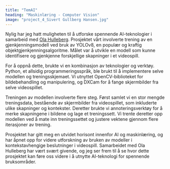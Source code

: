 ```yaml
---
title: "TemAI"
heading: "Maskinlæring - Computer Vision"
image: "project_4_Sivert Gullberg Hansen.jpg"
---
```


Nylig har jeg hatt muligheten til å utforske spennende AI-teknologier i samarbeid med <a target='_blank' href='/bwu/olahul'>Ola Hulleberg</a>. Prosjektet vårt involverte trening av en gjenkjenningsmodell ved bruk av YOLOv8, en populær og kraftig objektgjenkjenningsalgoritme. Målet var å utvikle en modell som kunne identifisere og gjenkjenne forskjellige skapninger i et videospill.

For å oppnå dette, brukte vi en kombinasjon av teknologier og verktøy. Python, et allsidig programmeringsspråk, ble brukt til å implementere selve modellen og treningsskjemaet. Vi utnyttet OpenCV-biblioteket for bildebehandling og manipulering, og DXCam for å fange skjermbilder fra selve videospillet.

Treningen av modellen involverte flere steg. Først samlet vi en stor mengde treningsdata, bestående av skjermbilder fra videospillet, som inkluderte ulike skapninger og kontekster. Deretter brukte vi annoteringsverktøy for å merke skapningene i bildene og lage et treningssett. Vi trente deretter opp modellen ved å mate inn treningssettet og justere vektene gjennom flere iterasjoner av trening.

Prosjektet har gitt meg en utvidet horisont innenfor AI og maskinlæring, og har åpnet opp for videre utforskning av bruken av modeller i kontekstavhengige beslutninger i videospill. Samarbeidet med Ola Hulleberg har vært svært givende, og jeg ser frem til å se hvor dette prosjektet kan føre oss videre i å utnytte AI-teknologi for spennende bruksområder.
